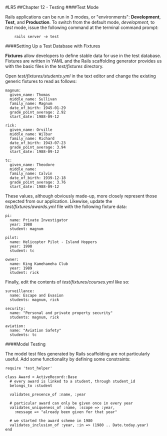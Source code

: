 #LR5
##Chapter 12 - Testing
####Test Mode

Rails applications can be run in 3 modes, or "environments": **Development**, **Test**, and **Production**. To switch from the default mode, _development_, to _test_ mode, issue the following command at the terminal command prompt:

		rails server -e test

####Setting Up a Test Database with Fixtures

**Fixtures** allow developers to define stable data for use in the test database. Fixtures are written in YAML and the Rails scaffolding generator provides us with the basic files in the _test/fixtures_ directory. 

Open _test/fixtures/students.yml_ in the text editor and change the existing generic fixtures to read as follows:

    magnum:
      given_name: Thomas
      middle_name: Sullivan
      family_name: Magnum
      date_of_birth: 1945-01-29
      grade_point_average: 2.92
      start_date: 1988-09-12

    rick:
      given_name: Orville
      middle_name: Wilbur
      family_name: Richard
      date_of_birth: 1943-07-23
      grade_point_average: 3.94
      start_date: 1988-09-12

    tc:
      given_name: Theodore
      middle_name:
      family_name: Calvin
      date_of_birth: 1939-12-18
      grade_point_average: 3.76
      start_date: 1988-09-12

These values, although obviously made-up, more closely represent those expected from our application. Likewise, update the _test/fixtures/awards.yml_ file with the following fixture data:

    pi:
      name: Private Investigator
      year: 1988
      student: magnum

    pilot:
      name: Helicopter Pilot - Island Hoppers
      year: 1990
      student: tc

    owner:
      name: King Kamehameha Club
      year: 1989
      student: rick

Finally, edit the contents of _test/fixtures/courses.yml_ like so:

    surveillance:
      name: Escape and Evasion
      students: magnum, rick

    security:
      name: "Personal and private property security"
      students: magnum, rick

    aviation:
      name: "Aviation Safety"
      students: tc

####Model Testing

The model test files generated by Rails scaffolding are not particularly useful. Add some functionality by defining some constraints:

    require 'test_helper'

    class Award < ActiveRecord::Base
      # every award is linked to a student, through student_id
      belongs_to :student

      validates_presence_of :name, :year

      # particular award can only be given once in every year
      validates_uniqueness_of :name, :scope => :year,
        :message => "already been given for that year"

      # we started the award scheme in 1980
      validates_inclusion_of :year, :in => (1980 .. Date.today.year)
    end



